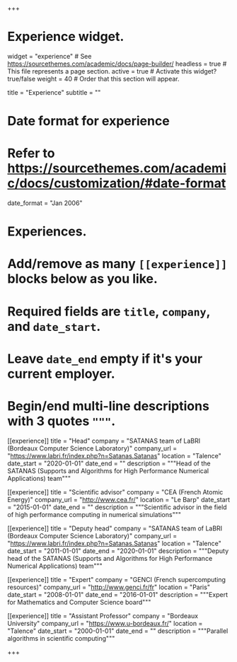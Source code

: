 +++
# Experience widget.
widget = "experience"  # See https://sourcethemes.com/academic/docs/page-builder/
headless = true  # This file represents a page section.
active = true  # Activate this widget? true/false
weight = 40  # Order that this section will appear.

title = "Experience"
subtitle = ""

# Date format for experience
#   Refer to https://sourcethemes.com/academic/docs/customization/#date-format
date_format = "Jan 2006"

# Experiences.
#   Add/remove as many `[[experience]]` blocks below as you like.
#   Required fields are `title`, `company`, and `date_start`.
#   Leave `date_end` empty if it's your current employer.
#   Begin/end multi-line descriptions with 3 quotes `"""`.
[[experience]]
  title = "Head"
  company = "SATANAS team of LaBRI (Bordeaux Computer Science Laboratory)"
  company_url = "https://www.labri.fr/index.php?n=Satanas.Satanas"
  location = "Talence"
  date_start = "2020-01-01"
  date_end = ""
  description = """Head of the SATANAS (Supports and Algorithms for High Performance Numerical Applications) team"""

[[experience]]
  title = "Scientific advisor"
  company = "CEA (French Atomic Energy)"
  company_url = "http://www.cea.fr/"
  location = "Le Barp"
  date_start = "2015-01-01"
  date_end = ""
  description = """Scientific advisor in the field of high performance computing in numerical simulations"""

[[experience]]
  title = "Deputy head"
  company = "SATANAS team of LaBRI (Bordeaux Computer Science Laboratory)"
  company_url = "https://www.labri.fr/index.php?n=Satanas.Satanas"
  location = "Talence"
  date_start = "2011-01-01"
  date_end = "2020-01-01"
  description = """Deputy head of the SATANAS (Supports and Algorithms for High Performance Numerical Applications) team"""

[[experience]]
  title = "Expert"
  company = "GENCI (French supercomputing resources)"
  company_url = "http://www.genci.fr/fr"
  location = "Paris"
  date_start = "2008-01-01"
  date_end = "2016-01-01"
  description = """Expert for Mathematics and Computer Science board"""

[[experience]]
  title = "Assistant Professor"
  company = "Bordeaux University"
  company_url = "https://www.u-bordeaux.fr/"
  location = "Talence"
  date_start = "2000-01-01"
  date_end = ""
  description = """Parallel algorithms in scientific computing"""

+++
